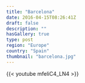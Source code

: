 ```yaml
---
title: "Barcelona"
date: 2016-04-15T08:26:41Z
draft: false
description: ""
hasGallery: true
type: post
region: "Europe"
country: "Spain"
thumbnail: "barcelona.jpg"
---
```



{{< youtube mfeliC4_LN4 >}}